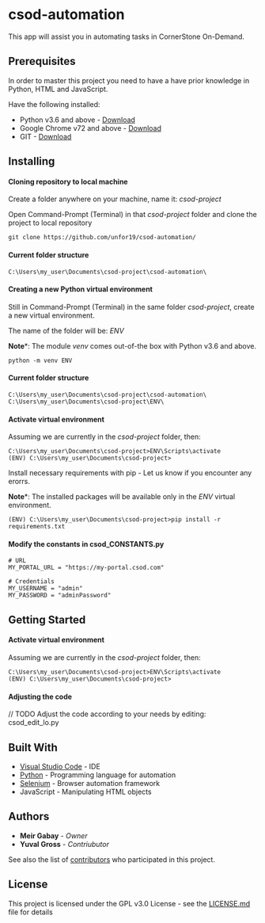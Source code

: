 # csod-automation

This app will assist you in automating tasks in CornerStone On-Demand.


## Prerequisites

In order to master this project you need to have a have prior knowledge in Python, HTML and JavaScript.

Have the following installed:

* Python v3.6 and above - [Download](https://www.python.org/downloads/)
* Google Chrome v72 and above - [Download](https://www.google.com/chrome/?brand=CHBD&gclid=Cj0KCQjwoInnBRDDARIsANBVyARevoFaEE-jEXuazgudYsWXTSx7Z_R8isbF7VVtIZS0OKlfSL6TaEUaAubaEALw_wcB&gclsrc=aw.ds)
* GIT - [Download](https://git-scm.com/downloads)

## Installing

#### Cloning repository to local machine

Create a folder anywhere on your machine, name it: *csod-project*

Open Command-Prompt (Terminal) in that *csod-project* folder and clone the project to local repository
```
git clone https://github.com/unfor19/csod-automation/
```

#### Current folder structure ####
```
C:\Users\my_user\Documents\csod-project\csod-automation\
```

#### Creating a new Python virtual environment
Still in Command-Prompt (Terminal) in the same folder *csod-project*, create a new virtual environment.

The name of the folder will be: *ENV*

**Note***: The module *venv* comes out-of-the box with Python v3.6 and above.
```
python -m venv ENV
```

#### Current folder structure ####
```
C:\Users\my_user\Documents\csod-project\csod-automation\
C:\Users\my_user\Documents\csod-project\ENV\
```

#### Activate virtual environment ####
Assuming we are currently in the *csod-project* folder, then:

```
C:\Users\my_user\Documents\csod-project>ENV\Scripts\activate
(ENV) C:\Users\my_user\Documents\csod-project>
```

Install necessary requirements with pip - Let us know if you encounter any erorrs.

**Note***: The installed packages will be available only in the *ENV* virtual environment.

``` (ENV) C:\Users\my_user\Documents\csod-project>pip install -r requirements.txt ```

#### Modify the constants in csod_CONSTANTS.py ####
```
# URL
MY_PORTAL_URL = "https://my-portal.csod.com"

# Credentials
MY_USERNAME = "admin"
MY_PASSWORD = "adminPassword"
```

## Getting Started

#### Activate virtual environment ####
Assuming we are currently in the *csod-project* folder, then:

```
C:\Users\my_user\Documents\csod-project>ENV\Scripts\activate
(ENV) C:\Users\my_user\Documents\csod-project>
```

#### Adjusting the code ####
// TODO
Adjust the code according to your needs by editing: csod_edit_lo.py

## Built With

* [Visual Studio Code](https://code.visualstudio.com/) - IDE
* [Python](https://www.python.org) - Programming language for automation
* [Selenium](https://www.seleniumhq.org/) - Browser automation framework
* JavaScript - Manipulating HTML objects

## Authors

* **Meir Gabay** - *Owner*
* **Yuval Gross** - *Contriubutor*

See also the list of [contributors](https://github.com/unfor19/csod-automation/contributors) who participated in this project.

## License

This project is licensed under the GPL v3.0 License - see the [LICENSE.md](LICENSE.md) file for details
